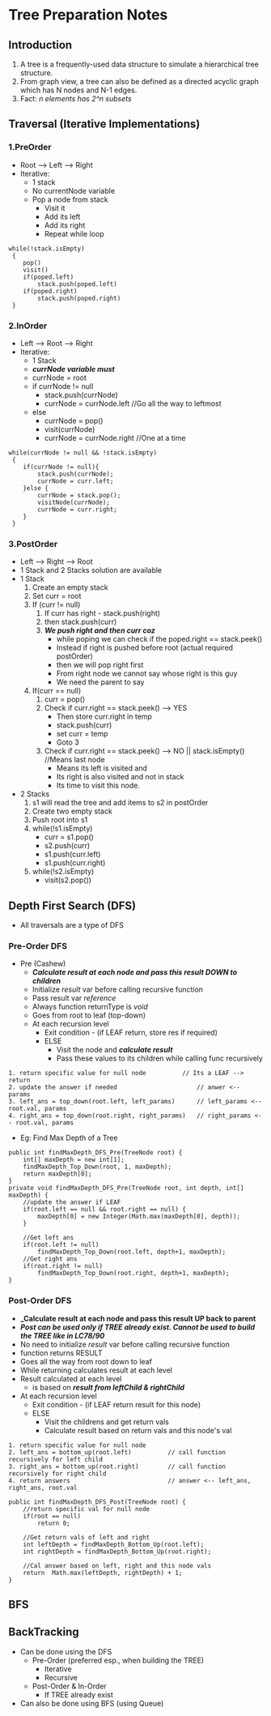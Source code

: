 # Tree Preparation Notes
## Introduction
1. A tree is a frequently-used data structure to simulate a hierarchical tree structure.
2. From graph view, a tree can also be defined as a directed acyclic graph which has N nodes and N-1 edges.
3. Fact: _n elements has 2^n subsets_
	
## Traversal (Iterative Implementations)
### 1.PreOrder
- Root --> Left --> Right
- Iterative: 
	- 1 stack
	- No currentNode variable
	- Pop a node from stack
		- Visit it
		- Add its left
		- Add its right
		- Repeat while loop
			
```
while(!stack.isEmpty)
 {
	pop()
	visit()
	if(poped.left)
		stack.push(poped.left)	
	if(poped.right)
		stack.push(poped.right)	
 }							  
```

### 2.InOrder
- Left --> Root --> Right
- Iterative:
	- 1 Stack
	- **_currNode variable must_**
	- currNode = root
	- if currNode != null
		- stack.push(currNode)
		- currNode = currNode.left //Go all the way to leftmost
	- else
		- currNode = pop()
		- visit(currNode)
		- currNode = currNode.right //One at a time
				
```			
while(currNode != null && !stack.isEmpty)
 {
	if(currNode != null){
		stack.push(currNode);
		currNode = curr.left;
	}else {
		currNode = stack.pop();
		visitNode(currNode);
		currNode = curr.right;
	}
 }
```

### 3.PostOrder
- Left --> Right --> Root
- 1 Stack and 2 Stacks solution are available
- 1 Stack
	1. Create an empty stack
	2. Set curr = root
	3. If (curr != null)
		1. If curr has right - stack.push(right)
		2. then stack.push(curr)
		3. **_We push right and then curr coz_** 
			- while poping we can check if the poped.right == stack.peek()
			- Instead if right is pushed before root (actual required postOrder) 
			- then we will pop right first
			- From right node we cannot say whose right is this guy
			- We need the parent to say 
	4. If(curr == null)
		1. curr = pop()
		2. Check if curr.right == stack.peek() --> YES
			- Then store curr.right in temp
			- stack.push(curr)
			- set curr = temp
			- Goto 3
		3. Check if curr.right == stack.peek() --> NO  || stack.isEmpty() //Means last node
			- Means its left is visited and 
			- Its right is also visited and not in stack
			- Its time to visit this node.
- 2 Stacks
	1. s1 will read the tree and add items to s2 in postOrder 
	2. Create two empty stack
	3. Push root into s1
	4. while(!s1.isEmpty)
		- curr = s1.pop()
		- s2.push(curr)
		- s1.push(curr.left)
		- s1.push(curr.right)
	5. while(!s2.isEmpty)
		- visit(s2.pop())

## Depth First Search (DFS)
- All traversals are a type of DFS
### Pre-Order DFS
- Pre (Cashew) 
	- **_Calculate result at each node and pass this result DOWN to children_**
	- Initialize _result_ var before calling recursive function
	- Pass result var _reference_
	- Always function returnType is _void_
	- Goes from root to leaf (top-down)
	- At each recursion level 
		- Exit condition - (if LEAF return, store res if required)
		- ELSE
			- Visit the node and **_calculate result_**
			- Pass these values to its children while calling func recursively
```
1. return specific value for null node		    // Its a LEAF --> return
2. update the answer if needed                      // anwer <-- params
3. left_ans = top_down(root.left, left_params)      // left_params <-- root.val, params
4. right_ans = top_down(root.right, right_params)   // right_params <-- root.val, params 
```
	
- Eg: Find Max Depth of a Tree
```
public int findMaxDepth_DFS_Pre(TreeNode root) {
	int[] maxDepth = new int[1];
	findMaxDepth_Top_Down(root, 1, maxDepth);
	return maxDepth[0];
}
private void findMaxDepth_DFS_Pre(TreeNode root, int depth, int[] maxDepth) {
	//update the answer if LEAF
	if(root.left == null && root.right == null) {
		maxDepth[0] = new Integer(Math.max(maxDepth[0], depth));
	}

	//Get left ans
	if(root.left != null)
		findMaxDepth_Top_Down(root.left, depth+1, maxDepth);
	//Get right ans
	if(root.right != null)
		findMaxDepth_Top_Down(root.right, depth+1, maxDepth);
}
```
### Post-Order DFS
- **_Calculate result at each node and pass this result UP back to parent**
- **_Post can be used only if TREE already exist. Cannot be used to build the TREE like in LC78/90_**
- No need to initialize _result_ var before calling recursive function
- function returns RESULT
- Goes all the way from root down to leaf
- While returning calculates result at each level
- Result calculated at each level
	- is based on **_result from leftChild & rightChild_**
- At each recursion level 
	- Exit condition - (if LEAF return result for this node)
	- ELSE
		- Visit the childrens and get return vals
		- Calculate result based on return vals and this node's val
```
1. return specific value for null node
2. left_ans = bottom_up(root.left)          // call function recursively for left child
3. right_ans = bottom_up(root.right)        // call function recursively for right child
4. return answers                           // answer <-- left_ans, right_ans, root.val
```
	
```
public int findMaxDepth_DFS_Post(TreeNode root) {
	//return specific val for null node
	if(root == null)
		return 0;

	//Get return vals of left and right
	int leftDepth = findMaxDepth_Bottom_Up(root.left);
	int rightDepth = findMaxDepth_Bottom_Up(root.right);

	//Cal answer based on left, right and this node vals
	return 	Math.max(leftDepth, rightDepth) + 1;
}	
```
## BFS

## BackTracking
- Can be done using the DFS 
	- Pre-Order (preferred esp., when building the TREE)
		- Iterative
		- Recursive
	- Post-Order & In-Order
		- If TREE already exist
- Can also be done using BFS (using Queue)

					
					
							

